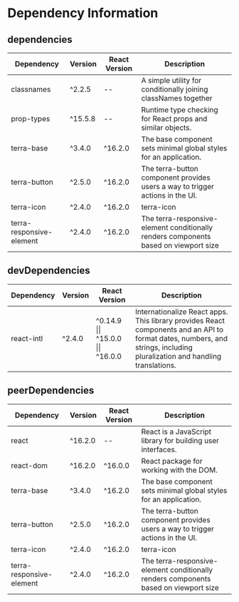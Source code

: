 # Dependency Information

## dependencies
| Dependency | Version | React Version | Description |
|-|-|-|-|
| classnames | ^2.2.5 | -- | A simple utility for conditionally joining classNames together |
| prop-types | ^15.5.8 | -- | Runtime type checking for React props and similar objects. |
| terra-base | ^3.4.0 | ^16.2.0 | The base component sets minimal global styles for an application. |
| terra-button | ^2.5.0 | ^16.2.0 | The terra-button component provides users a way to trigger actions in the UI. |
| terra-icon | ^2.4.0 | ^16.2.0 | terra-icon |
| terra-responsive-element | ^2.4.0 | ^16.2.0 | The terra-responsive-element conditionally renders components based on viewport size |

## devDependencies
| Dependency | Version | React Version | Description |
|-|-|-|-|
| react-intl | ^2.4.0 | ^0.14.9 \|\| ^15.0.0 \|\| ^16.0.0 | Internationalize React apps. This library provides React components and an API to format dates, numbers, and strings, including pluralization and handling translations. |

## peerDependencies
| Dependency | Version | React Version | Description |
|-|-|-|-|
| react | ^16.2.0 | -- | React is a JavaScript library for building user interfaces. |
| react-dom | ^16.2.0 | ^16.0.0 | React package for working with the DOM. |
| terra-base | ^3.4.0 | ^16.2.0 | The base component sets minimal global styles for an application. |
| terra-button | ^2.5.0 | ^16.2.0 | The terra-button component provides users a way to trigger actions in the UI. |
| terra-icon | ^2.4.0 | ^16.2.0 | terra-icon |
| terra-responsive-element | ^2.4.0 | ^16.2.0 | The terra-responsive-element conditionally renders components based on viewport size |
